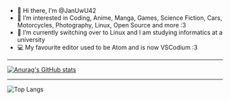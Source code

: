 - 👋 Hi there, I’m @JanUwU42
- 👀 I’m interested in Coding, Anime, Manga, Games, Science Fiction, Cars, Motorcycles, Photography, Linux, Open Source and more :3
- 🌱 I’m currently switching over to Linux and I am studying informatics at a university
- 💻 My favourite editor used to be Atom and is now VSCodium :3

---

[![Anurag's GitHub stats](https://github-readme-stats.vercel.app/api?username=januwu42&show_icons=true&theme=catppuccin_mocha)](https://github.com/anuraghazra/github-readme-stats)

---

![Top Langs](https://github-readme-stats.vercel.app/api/top-langs/?username=januwu42&layout=compact&theme=catppuccin_mocha)

<!---
JanUwU42/JanUwU42 is a ✨ special ✨ repository because its `README.md` (this file) appears on your GitHub profile.
You can click the Preview link to take a look at your changes.
- 📫 How to reach me: I duno is there a chat feature? x)
- 💞️ I’m looking to collaborate on Mariengraden Coding projects and learn new things ^-^
--->
